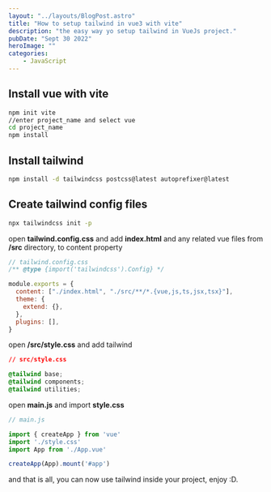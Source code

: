 ```yaml
---
layout: "../layouts/BlogPost.astro"
title: "How to setup tailwind in vue3 with vite"
description: "the easy way yo setup tailwind in VueJs project."
pubDate: "Sept 30 2022"
heroImage: ""
categories: 
    - JavaScript
--- 
```


## Install vue with vite

```bash
npm init vite
//enter project_name and select vue
cd project_name
npm install
```

## Install tailwind

```bash
npm install -d tailwindcss postcss@latest autoprefixer@latest
```

## Create tailwind config files

```bash
npx tailwindcss init -p
```

open **tailwind.config.css** and add **index.html** and any related vue files from **/src** directory, to content property

```javascript
// tailwind.config.css
/** @type {import('tailwindcss').Config} */

module.exports = {
  content: ["./index.html", "./src/**/*.{vue,js,ts,jsx,tsx}"],
  theme: {
    extend: {},
  },
  plugins: [],
}
```

open **/src/style.css** and add tailwind 

```css
// src/style.css

@tailwind base;
@tailwind components;
@tailwind utilities;
```

open **main.js** and import **style.css**

```javascript
// main.js

import { createApp } from 'vue'
import './style.css'
import App from './App.vue'

createApp(App).mount('#app')
```

and that is all, you can now use tailwind inside your project, enjoy :D.
